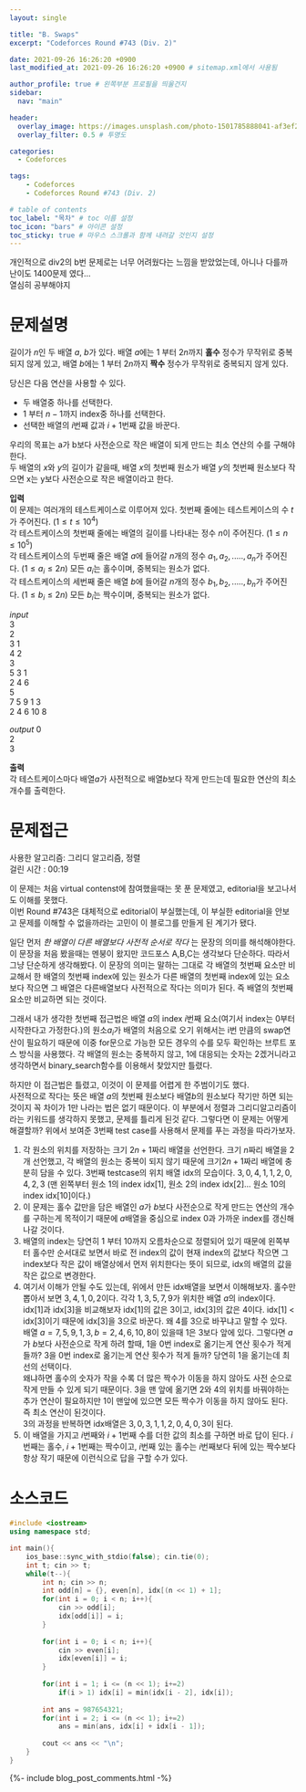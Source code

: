 ```yaml
---
layout: single

title: "B. Swaps"
excerpt: "Codeforces Round #743 (Div. 2)"

date: 2021-09-26 16:26:20 +0900
last_modified_at: 2021-09-26 16:26:20 +0900 # sitemap.xml에서 사용됨

author_profile: true # 왼쪽부분 프로필을 띄울건지
sidebar:
  nav: "main"

header:
  overlay_image: https://images.unsplash.com/photo-1501785888041-af3ef285b470?ixlib=rb-1.2.1&ixid=eyJhcHBfaWQiOjEyMDd9&auto=format&fit=crop&w=1350&q=80
  overlay_filter: 0.5 # 투명도

categories: 
  - Codeforces

tags: 
    - Codeforces
    - Codeforces Round #743 (Div. 2)

# table of contents
toc_label: "목차" # toc 이름 설정
toc_icon: "bars" # 아이콘 설정
toc_sticky: true # 마우스 스크롤과 함께 내려갈 것인지 설정
---  
```


개인적으로 div2의 b번 문제로는 너무 어려웠다는 느낌을 받았었는데, 아니나 다를까 난이도 1400문제 였다...<br>
열심히 공부해야지<br>
# 문제설명<br>
길이가 $n$인 두 배열 $a$, $b$가 있다. 배열 $a$에는 $1$ 부터 $2n$까지 __홀수__ 정수가 무작위로 중복되지 않게 있고, 배열 $b$에는 $1$ 부터 $2n$까지 __짝수__ 정수가 무작위로 중복되지 않게 있다.<br>

당신은 다음 연산을 사용할 수 있다.
  * 두 배열중 하나를 선택한다.
  * $1$ 부터 $n - 1$까지 index중 하나를 선택한다.
  * 선택한 배열의 $i$번째 값과 $i+1$번째 값을 바꾼다.

우리의 목표는 a가 b보다 사전순으로 작은 배열이 되게 만드는 최소 연산의 수를 구해야한다.<br> 
두 배열의 $x$와 $y$의 길이가 같을때, 배열 $x$의 첫번째 원소가 배열 $y$의 첫번째 원소보다 작으면 x는 y보다 사전순으로 작은 배열이라고 한다.  

__입력__<br>
이 문제는 여러개의 테스트케이스로 이루어져 있다. 첫번째 줄에는 테스트케이스의 수 $t$가 주어진다. $(1 \le t \le 10^{4})$<br>
각 테스트케이스의 첫번째 줄에는 배열의 길이를 나타내는 정수 $n$이 주어진다. $(1 \le n \le 10^{5})$<br>
각 테스트케이스의 두번째 줄은 배열 $a$에 들어갈 $n$개의 정수 $a_1, a_2, ....., a_n$가 주어진다. $(1 \le a_i \le 2n)$ 모든 $a_i$는 홀수이며, 중복되는 원소가 없다.<br>
각 테스트케이스의 세번째 줄은 배열 $b$에 들어갈 $n$개의 정수 $b_1, b_2, ....., b_n$가 주어진다. $(1 \le b_i \le 2n)$ 모든 $b_i$는 짝수이며, 중복되는 원소가 없다.<br>

_input_  
3  
2  
3 1  
4 2  
3  
5 3 1  
2 4 6  
5  
7 5 9 1 3  
2 4 6 10 8  

_output_
0  
2  
3  


__출력__<br>
각 테스트케이스마다 배열$a$가 사전적으로 배열$b$보다 작게 만드는데 필요한 연산의 최소 개수를 출력한다.<br>

# 문제접근<br>
사용한 알고리즘: 그리디 알고리즘, 정렬  
걸린 시간 : 00:19  

이 문제는 처음 virtual contenst에 참여했을때는 못 푼 문제였고, editorial을 보고나서도 이해를 못했다.   
이번 Round #743은 대체적으로 editorial이 부실했는데, 이 부실한 editorial을 안보고 문제를 이해할 수 없을까라는 고민이 이 블로그를 만들게 된 계기가 됐다.  

일단 먼저 _한 배열이 다른 배열보다 사전적 순서로 작다_ 는 문장의 의미를 해석해야한다. 이 문장을 처음 봤을때는 멘붕이 왔지만 코드포스 A,B,C는 생각보다 단순하다. 따라서 그냥 단순하게 생각해봤다. 이 문장의 의미는 말하는 그대로 각 배열의 첫번째 요소만 비교해서 한 배열의 첫번째 index에 있는 원소가 다른 배열의 첫번째 index에 있는 요소보다 작으면 그 배열은 다른배열보다 사전적으로 작다는 의미가 된다. 즉 배열의 첫번째 요소만 비교하면 되는 것이다.  

그래서 내가 생각한 첫번째 접근법은 배열 $a$의 index $i$번째 요소(여기서 index는 $0$부터 시작한다고 가정한다.)의 원소$a_i$가 배열의 처음으로 오기 위해서는 i번 만큼의 swap연산이 필요하기 때문에 이중 for문으로 가능한 모든 경우의 수를 모두 확인하는 브루트 포스 방식을 사용했다. 각 배열의 원소는 중복하지 않고, $1$에 대응되는 숫자는 $2$겠거니라고 생각하면서 binary_search함수를 이용해서 찾았지만 틀렸다. 

하지만 이 접근법은 틀렸고, 이것이 이 문제를 어렵게 한 주범이기도 했다.   
사전적으로 작다는 뜻은 배열 $a$의 첫번째 원소보다 배열$b$의 원소보다 작기만 하면 되는 것이지 꼭 차이가 1만 나라는 법은 없기 때문이다. 이 부분에서 정렬과 그리디알고리즘이라는 키워드를 생각하지 못했고, 문제를 틀리게 된것 같다. 그렇다면 이 문제는 어떻게 해결할까? 위에서 보여준 3번째 test case를 사용해서 문제를 푸는 과정을 따라가보자.   

1. 각 원소의 위치를 저장하는 크기 $2n + 1$짜리 배열을 선언한다. 크기 $n$짜리 배열을 2개 선언했고, 각 배열의 원소는 중복이 되지 않기 때문에 크기$2n + 1$짜리 배열에 충분히 담을 수 있다. 3번째 testcase의 위치 배열 idx의 모습이다. $3, 0, 4, 1, 1, 2, 0, 4, 2, 3$ (맨 왼쪽부터 원소 1의 index idx[1], 원소 2의 index idx[2]... 원소 10의 index idx[10]이다.)
2. 이 문제는 홀수 값만을 담은 배열인 $a$가 $b$보다 사전순으로 작게 만드는 연산의 개수를 구하는게 목적이기 때문에 $a$배열을 중심으로 index 0과 가까운 index를 갱신해 나갈 것이다.
3. 배열의 index는 당연히 $1$ 부터 $10$까지 오름차순으로 정렬되어 있기 때문에 왼쪽부터 홀수만 순서대로 보면서 바로 전 index의 값이 현재 index의 값보다 작으면 그 index보다 작은 값이 배열상에서 먼저 위치한다는 뜻이 되므로, idx의 배열의 값을 작은 값으로 변경한다.
4. 여기서 이해가 안될 수도 있는데, 위에서 만든 idx배열을 보면서 이해해보자. 홀수만 뽑아서 보면 $3, 4, 1, 0, 2$이다. 각각 $1, 3, 5, 7, 9$가 위치한 배열 $a$의 index이다. idx[1]과 idx[3]을 비교해보자 idx[1]의 값은 3이고, idx[3]의 값은 4이다. idx[1] < idx[3]이기 때문에 idx[3]을 3으로 바꾼다. 왜 4를 3으로 바꾸냐고 말할 수 있다. <br> 배열 $a = {7, 5, 9, 1, 3}, b = {2, 4, 6, 10, 8}$이 있을때 $1$은 $3$보다 앞에 있다. 그렇다면 $a$가 $b$보다 사전순으로 작게 하려 할때, 1을 0번 index로 옮기는게 연산 횟수가 적게들까? 3을 0번 index로 옮기는게 연산 횟수가 적게 들까? 당연히 $1$을 옮기는데 최선의 선택이다. <br> 왜냐하면 홀수의 숫자가 작을 수록 더 많은 짝수가 이동을 하지 않아도 사전 순으로 작게 만들 수 있게 되기 때문이다. $3$을 맨 앞에 옮기면 $2$와 $4$의 위치를 바꿔야하는 추가 연산이 필요하지만 $1$이 맨앞에 있으면 모든 짝수가 이동을 하지 않아도 된다. 즉 최소 연산이 된것이다. <br>3의 과정을 반복하면 idx배열은 $3, 0, 3, 1, 1, 2, 0, 4, 0, 3$이 된다.
5. 이 배열을 가지고 $i$번째와 $i+1$번째 수를 더한 값의 최소를 구하면 바로 답이 된다. $i$번째는 홀수, $i+1$번째는 짝수이고, $i$번째 있는 홀수는 $i$번째보다 뒤에 있는 짝수보다 항상 작기 때문에 이런식으로 답을 구할 수가 있다.


# 소스코드<br>
```cpp
#include <iostream>
using namespace std;

int main(){
    ios_base::sync_with_stdio(false); cin.tie(0);
    int t; cin >> t;
    while(t--){
        int n; cin >> n;
        int odd[n] = {}, even[n], idx[(n << 1) + 1];
        for(int i = 0; i < n; i++){
            cin >> odd[i];
            idx[odd[i]] = i;
        }
        
        for(int i = 0; i < n; i++){
            cin >> even[i];
            idx[even[i]] = i;
        }
        
        for(int i = 1; i <= (n << 1); i+=2)
            if(i > 1) idx[i] = min(idx[i - 2], idx[i]);
            
        int ans = 987654321;
        for(int i = 2; i <= (n << 1); i+=2)
            ans = min(ans, idx[i] + idx[i - 1]);
        
        cout << ans << "\n";
    }
}
```  
{%- include blog_post_comments.html -%}
